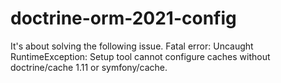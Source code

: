 # doctrine-orm-2021-config
It's about solving the following issue.  Fatal error: Uncaught RuntimeException: Setup tool cannot configure caches without doctrine/cache 1.11 or symfony/cache.

